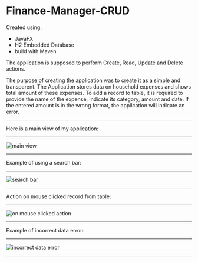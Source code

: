 # Finance-Manager-CRUD

Created using:
- JavaFX
- H2 Embedded Database
- build with Maven

The application is supposed to perform Create, Read, Update and Delete actions.

The purpose of creating the application was to create it as a simple and transparent. The Application stores data on household expenses and shows total amount of these expenses. To add a record to table, it is required to provide the name of the expense, indicate its category, amount and date. If the entered amount is in the wrong format, the application will indicate an error.

***
Here is a main view of my application:
***
![main view](https://github.com/damianlebiedz/Finance-Manager-CRUD-/assets/109239676/05575ac2-87e4-47fd-bb9c-5be6f5f49894)
***
Example of using a search bar:
***
![search bar](https://github.com/damianlebiedz/Finance-Manager-CRUD-/assets/109239676/35acc56b-ecde-4323-8a8c-85ed0ef320e7)
***
Action on mouse clicked record from table:
***
![on mouse clicked action](https://github.com/damianlebiedz/Finance-Manager-CRUD-/assets/109239676/7aa20c35-9f3f-4965-a30b-7732967e1e1f)
***
Example of incorrect data error:
***
![incorrect data error](https://github.com/damianlebiedz/Finance-Manager-CRUD-/assets/109239676/9c25ec2f-a717-4538-86b9-c970c83797b1)
***

